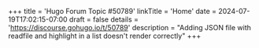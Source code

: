 +++
title = 'Hugo Forum Topic #50789'
linkTitle = 'Home'
date = 2024-07-19T17:02:15-07:00
draft = false
details = 'https://discourse.gohugo.io/t/50789'
description = "Adding JSON file with readfile and highlight in a list doesn't render correctly"
+++
